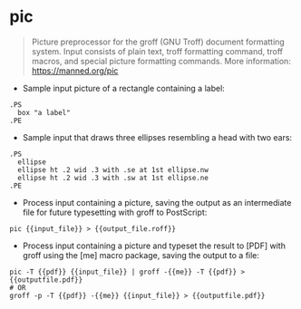 # pic

> Picture preprocessor for the groff (GNU Troff) document formatting system.
> Input consists of plain text, troff formatting command, troff macros,
> and special picture formatting commands.
> More information: <https://manned.org/pic>

- Sample input picture of a rectangle containing a label:

```
.PS
  box "a label"
.PE
```

- Sample input that draws three ellipses resembling a head with two ears:
  
```
.PS
  ellipse
  ellipse ht .2 wid .3 with .se at 1st ellipse.nw
  ellipse ht .2 wid .3 with .sw at 1st ellipse.ne
.PE
```

- Process input containing a picture, saving the output as an intermediate file
  for future typesetting with groff to PostScript:

`pic {{input_file}} > {{output_file.roff}}`

- Process input containing a picture and typeset the result to [PDF] with groff
  using the [me] macro package, saving the output to a file:

```
pic -T {{pdf}} {{input_file}} | groff -{{me}} -T {{pdf}} > {{outputfile.pdf}}
# OR
groff -p -T {{pdf}} -{{me}} {{input_file}} > {{outputfile.pdf}}
```
